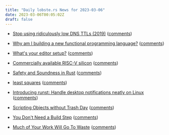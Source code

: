 ```yaml
---
title: "Daily lobste.rs News for 2023-03-06"
date: 2023-03-06T00:05:02Z
draft: false
---
```






- [Stop using ridiculously low DNS TTLs (2019)](https://blog.apnic.net/2019/11/12/stop-using-ridiculously-low-dns-ttls/)
  ([comments](https://lobste.rs/s/qc8py6/stop_using_ridiculously_low_dns_ttls_2019))



- [Why am I building a new functional programming language?](https://www.onebigfluke.com/2023/03/a-new-functional-programming-language.html)
  ([comments](https://lobste.rs/s/dqdvah/why_am_i_building_new_functional))



- [What's your editor setup?]()
  ([comments](https://lobste.rs/s/nbr9bl/what_s_your_editor_setup))



- [Commercially available RISC-V silicon](https://muxup.com/2023q1/commercially-available-risc-v-silicon)
  ([comments](https://lobste.rs/s/l1tg27/commercially_available_risc_v_silicon))



- [Safety and Soundness in Rust](https://jacko.io/safety_and_soundness.html)
  ([comments](https://lobste.rs/s/tpstyz/safety_soundness_rust))



- [least squares](https://gist.github.com/rain-1/4af9cad7941e5999e44a22e8cd368494)
  ([comments](https://lobste.rs/s/3hai7n/least_squares))



- [Introducing runst: Handle desktop notifications neatly on Linux](https://blog.orhun.dev/introducing-runst/)
  ([comments](https://lobste.rs/s/zthfec/introducing_runst_handle_desktop))



- [Scripting Objects without Trash Day](https://capitalex.codeberg.page/scripting-languages-without-gcs/)
  ([comments](https://lobste.rs/s/uphsej/scripting_objects_without_trash_day))



- [You Don't Need a Build Step](https://deno.com/blog/you-dont-need-a-build-step)
  ([comments](https://lobste.rs/s/hny87h/you_don_t_need_build_step))



- [Much of Your Work Will Go To Waste](https://solutionspace.blog/2022/05/03/much-of-your-work-will-go-to-waste/)
  ([comments](https://lobste.rs/s/jqsnay/much_your_work_will_go_waste))


